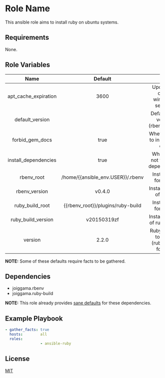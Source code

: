Role Name
=========

This ansible role aims to install ruby on ubuntu systems.

Requirements
------------

None.

Role Variables
--------------

| Name                 | Default                           |                                             |
|:--------------------:|:---------------------------------:|:-------------------------------------------:|
| apt_cache_expiration | 3600                              | Update apt cache window in seconds          |
| default_version      |                                   | Default ruby version (rbenv global)         |
| forbid_gem_docs      | true                              | Wheter or not to install gem docs           |
| install_dependencies | true                              | Whether or not to install dependencies      |
| rbenv_root           | /home/{{ansible_env.USER}}/.rbenv | Install path for rbenv                      |
| rbenv_version        | v0.4.0                            | Install version of rbenv                    |
| ruby_build_root      | {{rbenv_root}}/plugins/ruby-build | Install path for rbenv                      |
| ruby_build_version   | v20150319zf                       | Install version of ruby-build               |
| version              | 2.2.0                             | Ruby version to install (ruby-build format) |

**NOTE:** Some of these defaults require facts to be gathered.

Dependencies
------------

- joiggama.rbenv
- joiggama.ruby-build

**NOTE:** This role already provides [sane defaults](#role-variables) for these dependencies.

Example Playbook
----------------

```yml
- gather_facts: true
  hosts:        all
  roles:
                - ansible-ruby
```

License
-------

[MIT](LICENSE.md)
